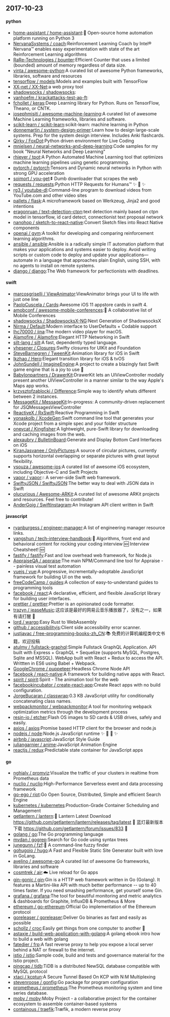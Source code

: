 ## 2017-10-23

#### python
* [home-assistant / home-assistant](https://github.com/home-assistant/home-assistant):🏡 Open-source home automation platform running on Python 3
* [NervanaSystems / coach](https://github.com/NervanaSystems/coach):Reinforcement Learning Coach by Intel® Nervana™ enables easy experimentation with state of the art Reinforcement Learning algorithms
* [RaRe-Technologies / bounter](https://github.com/RaRe-Technologies/bounter):Efficient Counter that uses a limited (bounded) amount of memory regardless of data size.
* [vinta / awesome-python](https://github.com/vinta/awesome-python):A curated list of awesome Python frameworks, libraries, software and resources
* [tensorflow / models](https://github.com/tensorflow/models):Models and examples built with TensorFlow
* [XX-net / XX-Net](https://github.com/XX-net/XX-Net):a web proxy tool
* [shadowsocks / shadowsocks](https://github.com/shadowsocks/shadowsocks):
* [vanhoefm / krackattacks-test-ap-ft](https://github.com/vanhoefm/krackattacks-test-ap-ft):
* [fchollet / keras](https://github.com/fchollet/keras):Deep Learning library for Python. Runs on TensorFlow, Theano, or CNTK.
* [josephmisiti / awesome-machine-learning](https://github.com/josephmisiti/awesome-machine-learning):A curated list of awesome Machine Learning frameworks, libraries and software.
* [scikit-learn / scikit-learn](https://github.com/scikit-learn/scikit-learn):scikit-learn: machine learning in Python
* [donnemartin / system-design-primer](https://github.com/donnemartin/system-design-primer):Learn how to design large-scale systems. Prep for the system design interview. Includes Anki flashcards.
* [Qirky / FoxDot](https://github.com/Qirky/FoxDot):Python driven environment for Live Coding
* [mnielsen / neural-networks-and-deep-learning](https://github.com/mnielsen/neural-networks-and-deep-learning):Code samples for my book "Neural Networks and Deep Learning"
* [rhiever / tpot](https://github.com/rhiever/tpot):A Python Automated Machine Learning tool that optimizes machine learning pipelines using genetic programming.
* [pytorch / pytorch](https://github.com/pytorch/pytorch):Tensors and Dynamic neural networks in Python with strong GPU acceleration
* [soimort / you-get](https://github.com/soimort/you-get):⏬ Dumb downloader that scrapes the web
* [requests / requests](https://github.com/requests/requests):Python HTTP Requests for Humans™ ✨ 🍰 ✨
* [rg3 / youtube-dl](https://github.com/rg3/youtube-dl):Command-line program to download videos from YouTube.com and other video sites
* [pallets / flask](https://github.com/pallets/flask):A microframework based on Werkzeug, Jinja2 and good intentions
* [eragonruan / text-detection-ctpn](https://github.com/eragonruan/text-detection-ctpn):text detection mainly based on ctpn model in tensorflow, id card detect, connectionist text proposal network
* [nanohop / sketch-to-react-native](https://github.com/nanohop/sketch-to-react-native):Convert Sketch files into React Native components
* [openai / gym](https://github.com/openai/gym):A toolkit for developing and comparing reinforcement learning algorithms.
* [ansible / ansible](https://github.com/ansible/ansible):Ansible is a radically simple IT automation platform that makes your applications and systems easier to deploy. Avoid writing scripts or custom code to deploy and update your applications— automate in a language that approaches plain English, using SSH, with no agents to install on remote systems.
* [django / django](https://github.com/django/django):The Web framework for perfectionists with deadlines.

#### swift
* [marcosgriselli / ViewAnimator](https://github.com/marcosgriselli/ViewAnimator):ViewAnimator brings your UI to life with just one line
* [PaoloCuscela / Cards](https://github.com/PaoloCuscela/Cards):Awesome iOS 11 appstore cards in swift 4.
* [amobconf / awesome-mobile-conferences](https://github.com/amobconf/awesome-mobile-conferences):📲 A collaborative list of Mobile Conferences
* [shadowsocks / ShadowsocksX-NG](https://github.com/shadowsocks/ShadowsocksX-NG):Next Generation of ShadowsocksX
* [Nirma / Default](https://github.com/Nirma/Default):Modern interface to UserDefaults + Codable support
* [lhc70000 / iina](https://github.com/lhc70000/iina):The modern video player for macOS.
* [Alamofire / Alamofire](https://github.com/Alamofire/Alamofire):Elegant HTTP Networking in Swift
* [silt-lang / silt](https://github.com/silt-lang/silt):A fast, dependently typed language.
* [vhesener / Closures](https://github.com/vhesener/Closures):Swifty closures for UIKit and Foundation
* [SteveBarnegren / TweenKit](https://github.com/SteveBarnegren/TweenKit):Animation library for iOS in Swift
* [lkzhao / Hero](https://github.com/lkzhao/Hero):Elegant transition library for iOS & tvOS
* [JohnSundell / ImagineEngine](https://github.com/JohnSundell/ImagineEngine):A project to create a blazingly fast Swift game engine that is a joy to use 🚀
* [Babylonpartners / DrawerKit](https://github.com/Babylonpartners/DrawerKit):DrawerKit lets an UIViewController modally present another UIViewController in a manner similar to the way Apple's Maps app works.
* [krzysztofzablocki / Difference](https://github.com/krzysztofzablocki/Difference):Simple way to identify whats different between 2 instances.
* [MessageKit / MessageKit](https://github.com/MessageKit/MessageKit):In-progress: A community-driven replacement for JSQMessagesViewController
* [ReactiveX / RxSwift](https://github.com/ReactiveX/RxSwift):Reactive Programming in Swift
* [yonaskolb / XcodeGen](https://github.com/yonaskolb/XcodeGen):Swift command line tool that generates your Xcode project from a simple spec and your folder structure
* [onevcat / Kingfisher](https://github.com/onevcat/Kingfisher):A lightweight, pure-Swift library for downloading and caching images from the web.
* [alexaubry / BulletinBoard](https://github.com/alexaubry/BulletinBoard):Generate and Display Bottom Card Interfaces on iOS
* [KiranJasvanee / OnlyPictures](https://github.com/KiranJasvanee/OnlyPictures):A source of circular pictures, currently supports horizontal overlapping or separate pictures with great layout flexibility.
* [vsouza / awesome-ios](https://github.com/vsouza/awesome-ios):A curated list of awesome iOS ecosystem, including Objective-C and Swift Projects
* [vapor / vapor](https://github.com/vapor/vapor):💧 A server-side Swift web framework.
* [SwiftyJSON / SwiftyJSON](https://github.com/SwiftyJSON/SwiftyJSON):The better way to deal with JSON data in Swift
* [olucurious / Awesome-ARKit](https://github.com/olucurious/Awesome-ARKit):A curated list of awesome ARKit projects and resources. Feel free to contribute!
* [AnderGoig / SwiftInstagram](https://github.com/AnderGoig/SwiftInstagram):An Instagram API client written in Swift

#### javascript
* [ryanburgess / engineer-manager](https://github.com/ryanburgess/engineer-manager):A list of engineering manager resource links.
* [yangshun / tech-interview-handbook](https://github.com/yangshun/tech-interview-handbook):💯 Algorithms, front end and behavioral content for rocking your coding interview 🆕 Interview Cheatsheet! 🆕
* [fastify / fastify](https://github.com/fastify/fastify):Fast and low overhead web framework, for Node.js
* [AppraiseQA / appraise](https://github.com/AppraiseQA/appraise):The main NPM/Command line tool for Appraise -- painless visual test automation
* [vuejs / vue](https://github.com/vuejs/vue):A progressive, incrementally-adoptable JavaScript framework for building UI on the web.
* [freeCodeCamp / guides](https://github.com/freeCodeCamp/guides):A collection of easy-to-understand guides to programming tools
* [facebook / react](https://github.com/facebook/react):A declarative, efficient, and flexible JavaScript library for building user interfaces.
* [prettier / prettier](https://github.com/prettier/prettier):Prettier is an opinionated code formatter.
* [trazyn / ieaseMusic](https://github.com/trazyn/ieaseMusic):这应该是最好的网易云音乐播放器了，没有之一，如果有请打醒 🤘
* [lord / wargo](https://github.com/lord/wargo):Easy Rust to WebAssembly
* [github / accessibilityjs](https://github.com/github/accessibilityjs):Client side accessibility error scanner.
* [justjavac / free-programming-books-zh_CN](https://github.com/justjavac/free-programming-books-zh_CN):📚 免费的计算机编程类中文书籍，欢迎投稿
* [atulmy / fullstack-graphql](https://github.com/atulmy/fullstack-graphql):Simple Fullstack GraphQL Application. API built with Express + GraphQL + Sequelize (supports MySQL, Postgres, Sqlite and MSSQL). WebApp built with React + Redux to access the API. Writtten in ES6 using Babel + Webpack.
* [GoogleChrome / puppeteer](https://github.com/GoogleChrome/puppeteer):Headless Chrome Node API
* [facebook / react-native](https://github.com/facebook/react-native):A framework for building native apps with React.
* [spirit / spirit](https://github.com/spirit/spirit):Spirit - The animation tool for the web
* [facebookincubator / create-react-app](https://github.com/facebookincubator/create-react-app):Create React apps with no build configuration.
* [JorgeBucaran / classwrap](https://github.com/JorgeBucaran/classwrap):0.3 KB JavaScript utility for conditionally concatenating class names.
* [webpackmonitor / webpackmonitor](https://github.com/webpackmonitor/webpackmonitor):A tool for monitoring webpack optimization metrics through the development process
* [resin-io / etcher](https://github.com/resin-io/etcher):Flash OS images to SD cards & USB drives, safely and easily.
* [axios / axios](https://github.com/axios/axios):Promise based HTTP client for the browser and node.js
* [nodejs / node](https://github.com/nodejs/node):Node.js JavaScript runtime ✨ 🐢 🚀 ✨
* [airbnb / javascript](https://github.com/airbnb/javascript):JavaScript Style Guide
* [juliangarnier / anime](https://github.com/juliangarnier/anime):JavaScript Animation Engine
* [reactjs / redux](https://github.com/reactjs/redux):Predictable state container for JavaScript apps

#### go
* [nghialv / promviz](https://github.com/nghialv/promviz):Visualize the traffic of your clusters in realtime from Prometheus data
* [nuclio / nuclio](https://github.com/nuclio/nuclio):High-Performance Serverless event and data processing framework
* [go-ego / riot](https://github.com/go-ego/riot):Go Open Source, Distributed, Simple and efficient Search Engine
* [kubernetes / kubernetes](https://github.com/kubernetes/kubernetes):Production-Grade Container Scheduling and Management
* [getlantern / lantern](https://github.com/getlantern/lantern):🔴 Lantern Latest Download https://github.com/getlantern/lantern/releases/tag/latest 🔴 蓝灯最新版本下载 https://github.com/getlantern/forum/issues/833 🔴
* [golang / go](https://github.com/golang/go):The Go programming language
* [mvdan / gogrep](https://github.com/mvdan/gogrep):Search for Go code using syntax trees
* [junegunn / fzf](https://github.com/junegunn/fzf):🌸 A command-line fuzzy finder
* [gohugoio / hugo](https://github.com/gohugoio/hugo):A Fast and Flexible Static Site Generator built with love in GoLang.
* [avelino / awesome-go](https://github.com/avelino/awesome-go):A curated list of awesome Go frameworks, libraries and software
* [cosmtrek / air](https://github.com/cosmtrek/air):☁️ Live reload for Go apps
* [gin-gonic / gin](https://github.com/gin-gonic/gin):Gin is a HTTP web framework written in Go (Golang). It features a Martini-like API with much better performance -- up to 40 times faster. If you need smashing performance, get yourself some Gin.
* [grafana / grafana](https://github.com/grafana/grafana):The tool for beautiful monitoring and metric analytics & dashboards for Graphite, InfluxDB & Prometheus & More
* [ethereum / go-ethereum](https://github.com/ethereum/go-ethereum):Official Go implementation of the Ethereum protocol
* [goreleaser / goreleaser](https://github.com/goreleaser/goreleaser):Deliver Go binaries as fast and easily as possible
* [schollz / croc](https://github.com/schollz/croc):Easily get things from one computer to another 🐊
* [astaxie / build-web-application-with-golang](https://github.com/astaxie/build-web-application-with-golang):A golang ebook intro how to build a web with golang
* [fatedier / frp](https://github.com/fatedier/frp):A fast reverse proxy to help you expose a local server behind a NAT or firewall to the internet.
* [istio / istio](https://github.com/istio/istio):Sample code, build and tests and governance material for the Istio project.
* [pingcap / tidb](https://github.com/pingcap/tidb):TiDB is a distributed NewSQL database compatible with MySQL protocol
* [xtaci / kcptun](https://github.com/xtaci/kcptun):A Secure Tunnel Based On KCP with N:M Multiplexing
* [stevenroose / gonfig](https://github.com/stevenroose/gonfig):Go package for program configuration
* [prometheus / prometheus](https://github.com/prometheus/prometheus):The Prometheus monitoring system and time series database.
* [moby / moby](https://github.com/moby/moby):Moby Project - a collaborative project for the container ecosystem to assemble container-based systems
* [containous / traefik](https://github.com/containous/traefik):Træfik, a modern reverse proxy

